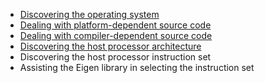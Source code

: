 - [Discovering the operating system](recipe-01/README.md)
- [Dealing with platform-dependent source code](recipe-02/README.md)
- [Dealing with compiler-dependent source code](recipe-03/README.md)
- [Discovering the host processor architecture](recipe-04/README.md)
- Discovering the host processor instruction set
- Assisting the Eigen library in selecting the instruction set
